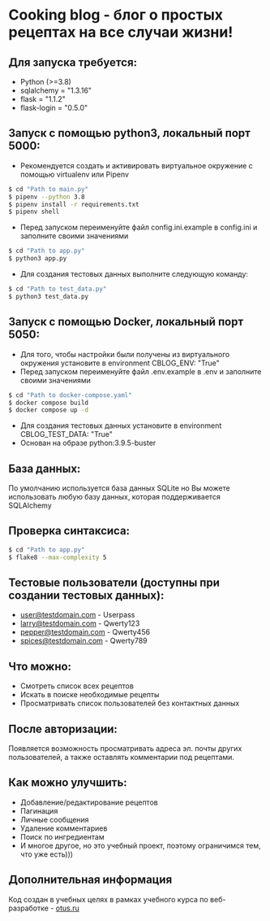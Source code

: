 # Cooking blog - блог о простых рецептах на все случаи жизни!

## Для запуска требуется:
* Python (>=3.8)
* sqlalchemy = "1.3.16"
* flask = "1.1.2"
* flask-login = "0.5.0"

## Запуск с помощью python3, локальный порт 5000:
* Рекомендуется создать и активировать виртуальное окружение с помощью virtualenv или Pipenv
  
```bash
$ cd "Path to main.py"
$ pipenv --python 3.8
$ pipenv install -r requirements.txt
$ pipenv shell
```

* Перед запуском переименуйте файл config.ini.example в config.ini и заполните своими значениями

```bash
$ cd "Path to app.py"
$ python3 app.py
```
* Для создания тестовых данных выполните следующую команду:

```bash
$ cd "Path to test_data.py"
$ python3 test_data.py
```

## Запуск с помощью Docker, локальный порт 5050:
* Для того, чтобы настройки были получены из виртуального окружения установите в environment CBLOG_ENV: "True"
* Перед запуском переименуйте файл .env.example в .env и заполните своими значениями

```bash
$ cd "Path to docker-compose.yaml"
$ docker compose build
$ docker compose up -d
```
* Для создания тестовых данных установите в environment CBLOG_TEST_DATA: "True"
* Основан на образе python:3.9.5-buster

## База данных:
По умолчанию используется база данных SQLite но Вы можете использовать любую базу данных, которая поддерживается SQLAlchemy

## Проверка синтаксиса:
```bash
$ cd "Path to app.py"
$ flake8 --max-complexity 5
```

## Тестовые пользователи (доступны при создании тестовых данных):
* user@testdomain.com - Userpass  
* larry@testdomain.com - Qwerty123  
* pepper@testdomain.com - Qwerty456  
* spices@testdomain.com - Qwerty789  

## Что можно:
* Смотреть список всех рецептов
* Искать в поиске необходимые рецепты
* Просматривать список пользователей без контактных данных

## После авторизации:
Появляется возможность просматривать адреса эл. почты других пользователей, а также оставлять комментарии под рецептами.

## Как можно улучшить:
* Добавление/редактирование рецептов
* Пагинация
* Личные сообщения
* Удаление комментариев
* Поиск по ингредиентам
* И многое другое, но это учебный проект, поэтому ограничимся тем, что уже есть)))

## Дополнительная информация
Код создан в учебных целях в рамках учебного курса по веб-разработке - [otus.ru](https://otus.ru)
